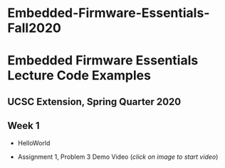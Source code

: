 # Embedded-Firmware-Essentials-Fall2020

# Embedded Firmware Essentials Lecture Code Examples
## UCSC Extension, Spring Quarter 2020

## Week 1

- HelloWorld

- Assignment 1, Problem 3 Demo Video (*click on image to start video*)
<!---
[![Watch the Assignment 1 Demo Video](https://i.ytimg.com/vi/i1oz08r7g78/2.jpg?time=1535991368371)](https://youtu.be/i1oz08r7g78)

## Week 2

- Lect2_DigitalOut

- Lect2_DigitalIn

- Lect2_BusOut

- Lect2_PortOut

- Assignment 2, Problem 4 Demo Video

[![Watch the Assignment 2 Demo Video](https://i.ytimg.com/vi/evdr8Pq520Q/1.jpg?time=1536530948235)](https://youtu.be/evdr8Pq520Q)

## Week 3

- Lect3_PWMnADC

## Week 4

- Lect4_2LEDwait

- Lect4_2LEDTimer

- Lect4_2LEDTicker

- Lect4_RotaryEncoder_Polling

## Week 5

- Lect5_ADXL345

- Lect5_TMP102

- Lect5_2x16LCD

## Week 6

- Lect6_Flash_Demo

- Lect6_SerialInterrupt

- Lect6_ADXL345_Modular

## Week 7

- Lect7_GPIO_TIMER

- Lect7_ADC_PWM

- Lect7_Watchdog_Timer

## Week 8

- PPM_RX2
-->
